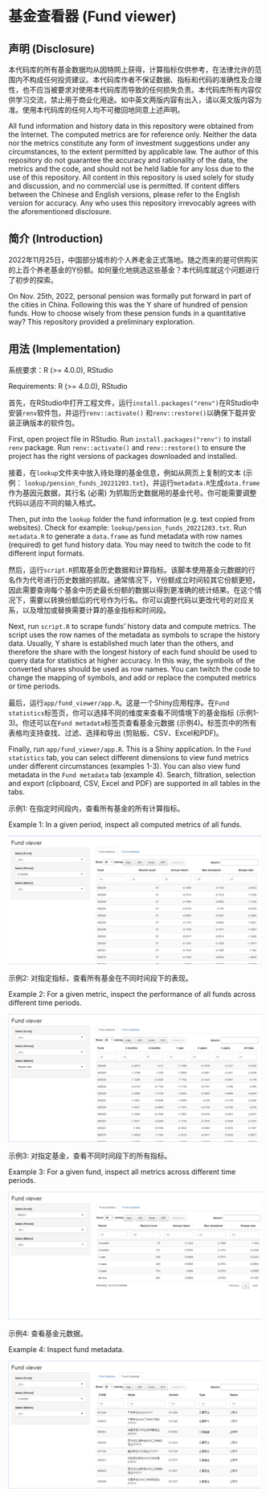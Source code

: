 基金查看器 (Fund viewer)
================

## 声明 (Disclosure)

本代码库的所有基金数据均从因特网上获得，计算指标仅供参考，在法律允许的范围内不构成任何投资建议。本代码库作者不保证数据、指标和代码的准确性及合理性，也不应当被要求对使用本代码库而导致的任何损失负责。本代码库所有内容仅供学习交流，禁止用于商业化用途。如中英文两版内容有出入，请以英文版内容为准。使用本代码库的任何人均不可撤回地同意上述声明。

All fund information and history data in this repository were obtained
from the Internet. The computed metrics are for reference only. Neither
the data nor the metrics constitute any form of investment suggestions
under any circumstances, to the extent permitted by applicable law. The
author of this repository do not guarantee the accuracy and rationality
of the data, the metrics and the code, and should not be held liable for
any loss due to the use of this repository. All content in this
repository is used solely for study and discussion, and no commercial
use is permitted. If content differs between the Chinese and English
versions, please refer to the English version for accuracy. Any who uses
this repository irrevocably agrees with the aforementioned disclosure.

## 简介 (Introduction)

2022年11月25日，中国部分城市的个人养老金正式落地。随之而来的是可供购买的上百个养老基金的Y份额。如何量化地挑选这些基金？本代码库就这个问题进行了初步的探索。

On Nov. 25th, 2022, personal pension was formally put forward in part of
the cities in China. Following this was the Y share of hundred of
pension funds. How to choose wisely from these pension funds in a
quantitative way? This repository provided a preliminary exploration.

## 用法 (Implementation)

系统要求：R (\>= 4.0.0), RStudio

Requirements: R (\>= 4.0.0), RStudio

首先，在RStudio中打开工程文件，运行`install.packages("renv")`在RStudio中安装`renv`软件包，并运行`renv::activate()`
和`renv::restore()`以确保下载并安装正确版本的软件包。

First, open project file in RStudio. Run `install.packages("renv")` to
install `renv` package. Run `renv::activate()` and `renv::restore()` to
ensure the project has the right versions of packages downloaded and
installed.

接着，在`lookup`文件夹中放入待处理的基金信息，例如从网页上复制的文本
(示例：
`lookup/pension_funds_20221203.txt`)，并运行`metadata.R`生成`data.frame`作为基因元数据，其行名
(必需)
为抓取历史数据用的基金代号。你可能需要调整代码以适应不同的输入格式。

Then, put into the `lookup` folder the fund information (e.g. text
copied from websites). Check for example:
`lookup/pension_funds_20221203.txt`. Run `metadata.R` to generate a
`data.frame` as fund metadata with row names (required) to get fund
history data. You may need to twitch the code to fit different input
formats.

然后，运行`script.R`抓取基金历史数据和计算指标。该脚本使用基金元数据的行名作为代号进行历史数据的抓取。通常情况下，Y份额成立时间较其它份额更短，因此需要查询每个基金中历史最长份额的数据以得到更准确的统计结果。在这个情况下，需要以转换份额后的代号作为行名。你可以调整代码以更改代号的对应关系，以及增加或替换需要计算的基金指标和时间段。

Next, run `script.R` to scrape funds’ history data and compute metrics.
The script uses the row names of the metadata as symbols to scrape the
history data. Usually, Y share is established much later than the
others, and therefore the share with the longest history of each fund
should be used to query data for statistics at higher accuracy. In this
way, the symbols of the converted shares should be used as row names.
You can twitch the code to change the mapping of symbols, and add or
replace the computed metrics or time periods.

最后，运行`app/fund_viewer/app.R`。这是一个Shiny应用程序。在`Fund statistics`标签页，你可以选择不同的维度来查看不同情境下的基金指标
(示例1-3)。你还可以在`Fund metadata`标签页查看基金元数据
(示例4)。标签页中的所有表格均支持查找、过滤、选择和导出
(剪贴板、CSV、Excel和PDF)。

Finally, run `app/fund_viewer/app.R`. This is a Shiny application. In
the `Fund statistics` tab, you can select different dimensions to view
fund metrics under different circumstances (examples 1-3). You can also
view fund metadata in the `Fund metadata` tab (example 4). Search,
filtration, selection and export (clipboard, CSV, Excel and PDF) are
supported in all tables in the tabs.

示例1: 在指定时间段内，查看所有基金的所有计算指标。

Example 1: In a given period, inspect all computed metrics of all funds.

![](app/fund_viewer/screenshots/screenshot_stat_period.png)<!-- -->

示例2: 对指定指标，查看所有基金在不同时间段下的表现。

Example 2: For a given metric, inspect the performance of all funds
across different time periods.

![](app/fund_viewer/screenshots/screenshot_stat_metric.png)<!-- -->

示例3: 对指定基金，查看不同时间段下的所有指标。

Example 3: For a given fund, inspect all metrics across different time
periods.

![](app/fund_viewer/screenshots/screenshot_stat_fund.png)<!-- -->

示例4: 查看基金元数据。

Example 4: Inspect fund metadata.

![](app/fund_viewer/screenshots/screenshot_metadata.png)<!-- -->
